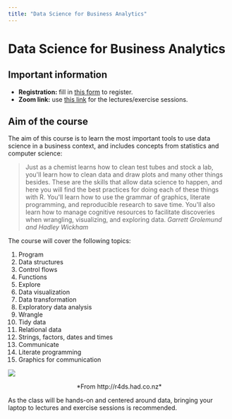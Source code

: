 ```yaml
---
title: "Data Science for Business Analytics"
---
```


# Data Science for Business Analytics

## Important information

* **Registration:** fill in [this form](https://forms.gle/1oiSL9b2KQB5aAZG8) to register.
* **Zoom link:** use [this link](https://columbiauniversity.zoom.us/j/91365325993) for the lectures/exercise sessions.

## Aim of the course

The aim of this course is to learn the most important tools to use data science in a business context, and includes concepts from statistics and computer science:

> Just as a chemist learns how to clean test tubes and stock a lab, 
> you'll learn how to clean data and draw plots and many other things besides. 
> These are the skills that allow data science to happen, and here you will 
> find the best practices for doing each of these things with R. 
> You'll learn how to use the grammar of graphics, literate programming, 
> and reproducible research to save time. 
> You'll also learn how to manage cognitive resources to facilitate discoveries 
> when wrangling, visualizing, and exploring data. 
> <cite> Garrett Grolemund and Hadley Wickham </cite>

The course will cover the following topics:

1. Program
  1. Data structures
  2. Control flows
  3. Functions
2. Explore
  1. Data visualization
  2. Data transformation
  3. Exploratory data analysis
3. Wrangle
  1. Tidy data
  2. Relational data
  3. Strings, factors, dates and times
4. Communicate
  1. Literate programming
  2. Graphics for communication

![](http://r4ds.had.co.nz/diagrams/data-science.png)
<center>*From http://r4ds.had.co.nz*</center>

As the class will be hands-on and centered around data, bringing your laptop to 
lectures and exercise sessions is recommended.
